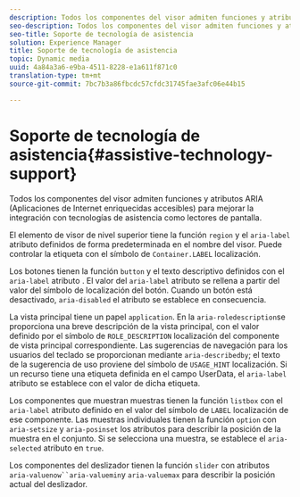 ```yaml
---
description: Todos los componentes del visor admiten funciones y atributos ARIA (Aplicaciones de Internet enriquecidas accesibles) para mejorar la integración con tecnologías de asistencia como lectores de pantalla.
seo-description: Todos los componentes del visor admiten funciones y atributos ARIA (Aplicaciones de Internet enriquecidas accesibles) para mejorar la integración con tecnologías de asistencia como lectores de pantalla.
seo-title: Soporte de tecnología de asistencia
solution: Experience Manager
title: Soporte de tecnología de asistencia
topic: Dynamic media
uuid: 4a84a3a6-e9ba-4511-8228-e1a611f871c0
translation-type: tm+mt
source-git-commit: 7bc7b3a86fbcdc57cfdc31745fae3afc06e44b15

---
```



# Soporte de tecnología de asistencia{#assistive-technology-support}

Todos los componentes del visor admiten funciones y atributos ARIA (Aplicaciones de Internet enriquecidas accesibles) para mejorar la integración con tecnologías de asistencia como lectores de pantalla.

El elemento de visor de nivel superior tiene la función `region` y el `aria-label` atributo definidos de forma predeterminada en el nombre del visor. Puede controlar la etiqueta con el símbolo de `Container.LABEL` localización.

Los botones tienen la función `button` y el texto descriptivo definidos con el `aria-label` atributo . El valor del `aria-label` atributo se rellena a partir del valor del símbolo de localización del botón. Cuando un botón está desactivado, `aria-disabled` el atributo se establece en consecuencia.

La vista principal tiene un papel `application`. En la `aria-roledescription`se proporciona una breve descripción de la vista principal, con el valor definido por el símbolo de `ROLE_DESCRIPTION` localización del componente de vista principal correspondiente. Las sugerencias de navegación para los usuarios del teclado se proporcionan mediante `aria-describedby`; el texto de la sugerencia de uso proviene del símbolo de `USAGE_HINT` localización. Si un recurso tiene una etiqueta definida en el campo UserData, el `aria-label` atributo se establece con el valor de dicha etiqueta.

Los componentes que muestran muestras tienen la función `listbox` con el `aria-label` atributo definido en el valor del símbolo de `LABEL` localización de ese componente. Las muestras individuales tienen la función `option` con `aria-setsize` y `aria-posinset` los atributos para describir la posición de la muestra en el conjunto. Si se selecciona una muestra, se establece el `aria-selected` atributo en `true`.

Los componentes del deslizador tienen la función `slider` con atributos `aria-valuenow``aria-valuemin`y `aria-valuemax` para describir la posición actual del deslizador.
